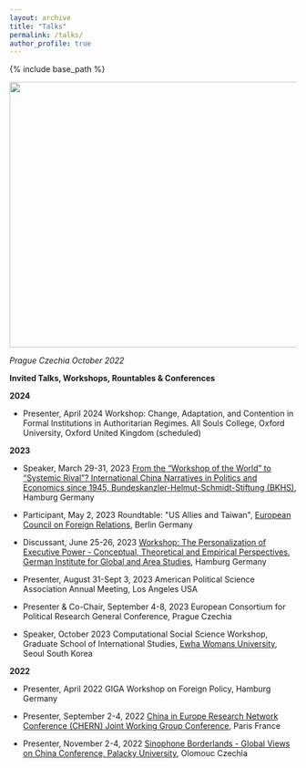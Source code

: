 ```yaml
---
layout: archive
title: "Talks"
permalink: /talks/
author_profile: true
---
```


{% include base_path %}

<img src="https://github.com/ehsong/ehsong.github.io/blob/master/images/IMG_9745.jpg?raw=true" width="700" height="466">     

*Prague Czechia October 2022*

**Invited Talks, Workshops, Rountables & Conferences**

**2024**

- Presenter, April 2024 Workshop: Change, Adaptation, and Contention in Formal Institutions in Authoritarian Regimes. All Souls College, Oxford University, Oxford United Kingdom (scheduled)

**2023**

- Speaker, March 29-31, 2023 [From the “Workshop of the World” to “Systemic Rival”? International China Narratives in Politics and Economics since 1945, Bundeskanzler-Helmut-Schmidt-Stiftung (BKHS)](https://www.helmut-schmidt.de/en/), Hamburg Germany    
 
- Participant, May 2, 2023 Roundtable: "US Allies and Taiwan", [European Council on Foreign Relations](https://ecfr.eu/), Berlin Germany

- Discussant, June 25-26, 2023 [Workshop: The Personalization of Executive Power - Conceptual, Theoretical and Empirical Perspectives. German Institute for Global and Area Studies](https://www.giga-hamburg.de/en/events/conferences-and-workshops/personalization-executive-power-conceptual-theoretical-empirical-perspectives), Hamburg Germany

- Presenter, August 31-Sept 3, 2023 American Political Science Association Annual Meeting, Los Angeles USA
 
- Presenter & Co-Chair, September 4-8, 2023 European Consortium for Political Research General Conference, Prague Czechia

- Speaker, October 2023 Computational Social Science Workshop, Graduate School of International Studies, [Ewha Womans University](https://www.ewha.ac.kr/ewhaen/index.do), Seoul South Korea   

**2022**

- Presenter, April 2022 GIGA Workshop on Foreign Policy, Hamburg Germany

- Presenter, September 2-4, 2022 [China in Europe Research Network Conference (CHERN) Joint Working Group Conference](https://china-in-europe.net/chern-joint-working-group-conference-in-september-2022-at-inalco-paris/), Paris France

- Presenter, November 2-4, 2022 [Sinophone Borderlands - Global Views on China Conference, Palacky University](https://sinofon.cz/surveys/), Olomouc Czechia 
